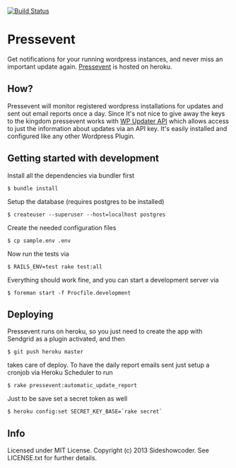 [![Build Status](https://travis-ci.org/sideshowcoder/pressevent.png)](https://travis-ci.org/sideshowcoder/pressevent)

Pressevent
==========

Get notifications for your running wordpress instances, and never miss an
important update again. [Pressevent](http://pressevent.herokuapp.com) is hosted
on heroku.

How?
----
Pressevent will monitor registered wordpress installations for updates and sent
out email reports once a day. Since It's not nice to give away the keys to the
kingdom pressevent works with [WP Updater
API](http://wordpress.org/plugins/wp-updater-api/) which allows access to just
the information about updates via an API key. It's easily installed and
configured like any other Wordpress Plugin.

Getting started with development
--------------------------------
Install all the dependencies via bundler first

    $ bundle install

Setup the database (requires postgres to be installed)

    $ createuser --superuser --host=localhost postgres

Create the needed configuration files

    $ cp sample.env .env

Now run the tests via

    $ RAILS_ENV=test rake test:all

Everything should work fine, and you can start a development server via

    $ foreman start -f Procfile.development

Deploying
---------
Pressevent runs on heroku, so you just need to create the app with Sendgrid as a
plugin activated, and then

    $ git push heroku master

takes care of deploy. To have the daily report emails sent just setup a cronjob
via Heroku Scheduler to run

    $ rake pressevent:automatic_update_report

Just to be save set a secret token as well

    $ heroku config:set SECRET_KEY_BASE=`rake secret`

Info
----
Licensed under MIT License. Copyright (c) 2013 Sideshowcoder. See LICENSE.txt for
further details.
